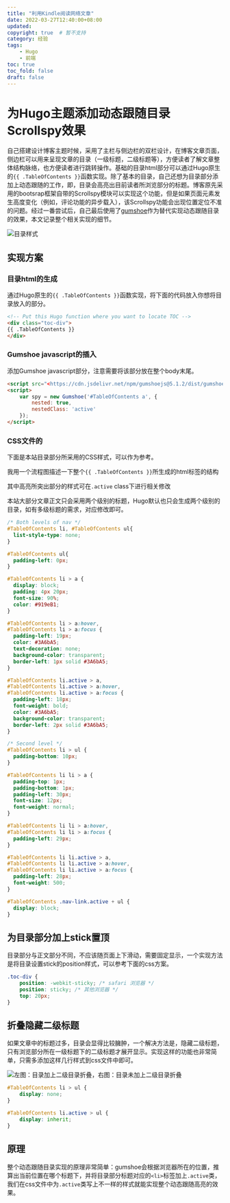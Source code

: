 ```yaml
---
title: "利用Kindle阅读网络文章"
date: 2022-03-27T12:40:00+08:00
updated:
copyright: true  # 暂不支持
category: 经验
tags:
    - Hugo
    - 前端
toc: true
toc_fold: false
draft: false
---
```


# 为Hugo主题添加动态跟随目录Scrollspy效果

自己搭建设计博客主题时候，采用了主栏与侧边栏的双栏设计，在博客文章页面，侧边栏可以用来呈现文章的目录（一级标题，二级标题等），方便读者了解文章整体结构脉络，也方便读者进行跳转操作。基础的目录html部分可以通过Hugo原生的`{{ .TableOfContents }}`函数实现。除了基本的目录，自己还想为目录部分添加上动态跟随的工作，即，目录会高亮出目前读者所浏览部分的标题。博客原先采用的bootsrap框架自带的Scrollspy模块可以实现这个功能，但是如果页面元素发生高度变化（例如，评论功能的异步载入），该Scrollspy功能会出现位置定位不准的问题。经过一番尝试后，自己最后使用了[gumshoe]([]())作为替代实现动态跟随目录的效果，本文记录整个相关实现的细节。

![目录样式](https://s1.ax1x.com/2022/03/27/qwzMyF.png)

## 实现方案

### 目录html的生成

通过Hugo原生的`{{ .TableOfContents }}`函数实现，将下面的代码放入你想将目录放入的部分。

```html
<!-- Put this Hugo function where you want to locate TOC -->
<div class="toc-div">
{{ .TableOfContents }}
</div>
```

### Gumshoe javascript的插入

添加Gumshoe javascript部分，注意需要将该部分放在整个body末尾。

```html
<script src="<https://cdn.jsdelivr.net/npm/gumshoejs@5.1.2/dist/gumshoe.min.js>"></script>
<script>
	var spy = new Gumshoe('#TableOfContents a', {
	    nested: true,
	    nestedClass: 'active'
    });
</script>
```

### CSS文件的

下面是本站目录部分所采用的CSS样式，可以作为参考。

我用一个流程图描述一下整个`{{ .TableOfContents }}`所生成的html标签的结构

其中高亮所突出部分的样式可在`.active` class下进行相关修改

本站大部分文章正文只会采用两个级别的标题，Hugo默认也只会生成两个级别的目录，如有多级标题的需求，对应修改即可。

```css
/* Both levels of nav */
#TableOfContents li, #TableOfContents ul{
  list-style-type: none;
}

#TableOfContents ul{
  padding-left: 0px;
}

#TableOfContents li > a {
  display: block;
  padding: 4px 20px;
  font-size: 90%;
  color: #919eB1;
}

#TableOfContents li > a:hover,
#TableOfContents li > a:focus {
  padding-left: 19px;
  color: #3A6bA5;
  text-decoration: none;
  background-color: transparent;
  border-left: 1px solid #3A6bA5;
}

#TableOfContents li.active > a,
#TableOfContents li.active > a:hover,
#TableOfContents li.active > a:focus {
  padding-left: 18px;
  font-weight: bold;
  color: #3A6bA5;
  background-color: transparent;
  border-left: 2px solid #3A6bA5;
}

/* Second level */
#TableOfContents li > ul {
  padding-bottom: 10px;
}

#TableOfContents li li > a {
  padding-top: 1px;
  padding-bottom: 1px;
  padding-left: 30px;
  font-size: 12px;
  font-weight: normal;
}

#TableOfContents li li > a:hover,
#TableOfContents li li > a:focus {
  padding-left: 29px;
}

#TableOfContents li li.active > a,
#TableOfContents li li.active > a:hover,
#TableOfContents li li.active > a:focus {
  padding-left: 28px;
  font-weight: 500;
}

#TableOfContents .nav-link.active + ul {
  display: block;
}
```

## 为目录部分加上stick置顶

目录部分与正文部分不同，不应该随页面上下滑动，需要固定显示，一个实现方法是将目录设置stick的position样式，可以参考下面的css方案。

```css
.toc-div {
    position: -webkit-sticky; /* safari 浏览器 */
    position: sticky; /* 其他浏览器 */
    top: 20px;
}
```

## 折叠隐藏二级标题

如果文章中的标题过多，目录会显得比较臃肿，一个解决方法是，隐藏二级标题，只有浏览部分所在一级标题下的二级标题才展开显示。实现这样的功能也非常简单，只需多添加这样几行样式到css文件中即可。

![左图：目录加上二级目录折叠，右图：目录未加上二级目录折叠](https://s1.ax1x.com/2022/03/27/qwxMVA.png)

```css
#TableOfContents li > ul {
    display: none;
}

#TableOfContents li.active > ul {
    display: inherit;
}
```

## 原理

整个动态跟随目录实现的原理非常简单：gumshoe会根据浏览器所在的位置，推算出当前位置在哪个标题下，并将目录部分标题对应的`<li>`标签加上`.active`类，我们在css文件中为`.active`类写上不一样的样式就能实现整个动态跟随高亮的效果。